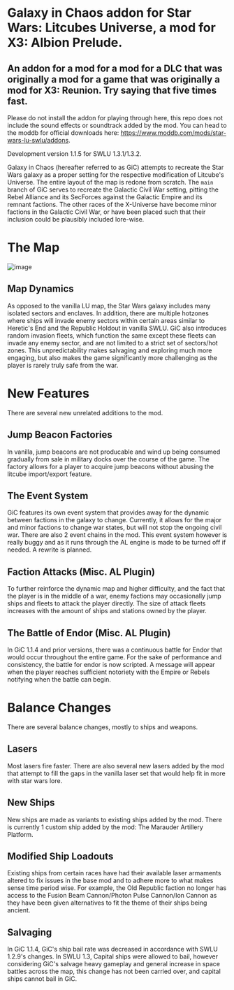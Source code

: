 # Galaxy in Chaos addon for Star Wars: Litcubes Universe, a mod for X3: Albion Prelude.
## An addon for a mod for a mod for a DLC that was originally a mod for a game that was originally a mod for X3: Reunion. Try saying that five times fast.
Please do not install the addon for playing through here, this repo does not include the sound effects or soundtrack added by the mod.
You can head to the moddb for official downloads here: https://www.moddb.com/mods/star-wars-lu-swlu/addons.

Development version 1.1.5 for SWLU 1.3.1/1.3.2.

Galaxy in Chaos (hereafter referred to as GiC) attempts to recreate the Star Wars galaxy as a proper setting for the respective modification of Litcube's Universe. The entire layout of the map is redone from scratch.
The `main` branch of GiC serves to recreate the Galactic Civil War setting, pitting the Rebel Alliance and its SecForces against the Galactic Empire and its remnant factions.
The other races of the X-Universe have become minor factions in the Galactic Civil War, or have been placed such that their inclusion could be plausibly included lore-wise.

# The Map
![image](https://github.com/user-attachments/assets/64f7071e-bd7e-44b3-9796-2e7d3aee16ff)

## Map Dynamics
As opposed to the vanilla LU map, the Star Wars galaxy includes many isolated sectors and enclaves. In addition, there are multiple hotzones where ships will invade enemy sectors within certain areas similar to Heretic's End and the Republic Holdout in vanilla SWLU.
GiC also introduces random invasion fleets, which function the same except these fleets can invade any enemy sector, and are not limited to a strict set of sectors/hot zones. This unpredictability makes salvaging and exploring much more engaging, but also makes the game significantly more challenging as the player is rarely truly safe from the war.


# New Features
There are several new unrelated additions to the mod.
## Jump Beacon Factories
In vanilla, jump beacons are not producable and wind up being consumed gradually from sale in military docks over the course of the game. The factory allows for a player to acquire jump beacons without abusing the litcube import/export feature.
## The Event System 
GiC features its own event system that provides away for the dynamic between factions in the galaxy to change. Currently, it allows for the major and minor factions to change war states, but will not stop the ongoing civil war. There are also 2 event chains in the mod.
This event system however is really buggy and as it runs through the AL engine is made to be turned off if needed. A rewrite is planned.
## Faction Attacks (Misc. AL Plugin)
To further reinforce the dynamic map and higher difficulty, and the fact that the player is in the middle of a war, enemy factions may occasionally jump ships and fleets to attack the player directly. The size of attack fleets increases with the amount of ships and stations owned by the player.
## The Battle of Endor (Misc. AL Plugin)
In GiC 1.1.4 and prior versions, there was a continuous battle for Endor that would occur throughout the entire game. For the sake of performance and consistency, the battle for endor is now scripted. A message will appear when the player reaches sufficient notoriety with the Empire or Rebels notifying when the battle can begin.

# Balance Changes
There are several balance changes, mostly to ships and weapons.
## Lasers
Most lasers fire faster. There are also several new lasers added by the mod that attempt to fill the gaps in the vanilla laser set that would help fit in more with star wars lore.
## New Ships
New ships are made as variants to existing ships added by the mod. There is currently 1 custom ship added by the mod: The Marauder Artillery Platform.
## Modified Ship Loadouts
Existing ships from certain races have had their available laser armaments altered to fix issues in the base mod and to adhere more to what makes sense time period wise.
For example, the Old Republic faction no longer has access to the Fusion Beam Cannon/Photon Pulse Cannon/Ion Cannon as they have been given alternatives to fit the theme of their ships being ancient.
## Salvaging
In GiC 1.1.4, GiC's ship bail rate was decreased in accordance with SWLU 1.2.9's changes. In SWLU 1.3, Capital ships were allowed to bail, however considering GiC's salvage heavy gameplay and general increase in space battles across the map, this change has not been carried over, and capital ships cannot bail in GiC.
